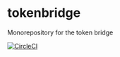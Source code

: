 # tokenbridge
Monorepository for the token bridge

[![CircleCI](https://circleci.com/gh/poanetwork/tokenbridge.svg?style=svg)](https://circleci.com/gh/poanetwork/tokenbridge)

